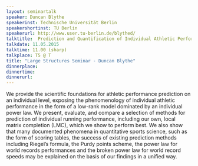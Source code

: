 ```yaml
---
layout: seminartalk
speaker: Duncan Blythe
speakerinst: Technische Universität Berlin
speakershortinst: TU Berlin
speakerurl: http://www.user.tu-berlin.de/blythed/
talktitle:  Prediction and Quantification of Individual Athletic Performance
talkdate: 11.05.2015
talktime: 11.00 (sharp)
talkplace: T5 @ T
title: "Large Structures Seminar - Duncan Blythe"
dinnerplace: 
dinnertime: 
dinnerurl: 
---
```


We provide the scientific foundations for athletic performance prediction on an individual level, exposing the phenomenology of individual athletic performance in the form of a low-rank model dominated by an individual power law. We present, evaluate, and compare a selection of methods for prediction of individual running performance, including our own, local matrix completion (LMC), which we show to perform best. We also show that many documented phenomena in quantitative sports science, such as the form of scoring tables, the success of existing prediction methods including Riegel’s formula, the Purdy points scheme, the power law for world records performances and the broken power law for world record speeds may be explained on the basis of our findings in a unified way.

